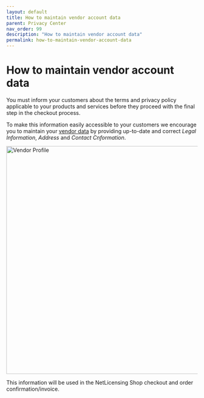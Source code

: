 ```yaml
---
layout: default
title: How to maintain vendor account data
parent: Privacy Center
nav_order: 99
description: "How to maintain vendor account data"
permalink: how-to-maintain-vendor-account-data
---
```


How to maintain vendor account data
===================================

You must inform your customers about the terms and privacy policy
applicable to your products and services before they proceed with the
final step in the checkout process.

To make this information easily accessible to your customers we
encourage you to maintain your
<a href="https://ui.netlicensing.io/#/profile" class="external-link">vendor data</a> by providing up-to-date and correct *Legal Information*, *Address* and *Contact Cnformation*.

<a href="https://ui.netlicensing.io/#/profile" class="external-link"><img src="assets/images/vendor-profile.png" title="Vendor Profile" alt="Vendor Profile" width="600" /></a>

This information will be used in the NetLicensing Shop checkout and order confirmation/invoice.
